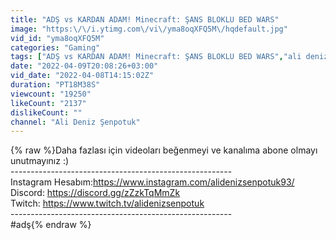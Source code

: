 ```yaml
---
title: "ADŞ vs KARDAN ADAM! Minecraft: ŞANS BLOKLU BED WARS"
image: "https:\/\/i.ytimg.com\/vi\/yma8oqXFQ5M\/hqdefault.jpg"
vid_id: "yma8oqXFQ5M"
categories: "Gaming"
tags: ["ADŞ vs KARDAN ADAM! Minecraft: ŞANS BLOKLU BED WARS","ali deniz şenpotuk","minecraft bed wars"]
date: "2022-04-09T20:08:26+03:00"
vid_date: "2022-04-08T14:15:02Z"
duration: "PT18M38S"
viewcount: "19250"
likeCount: "2137"
dislikeCount: ""
channel: "Ali Deniz Şenpotuk"
---
```

{% raw %}Daha fazlası için videoları beğenmeyi ve kanalıma abone olmayı unutmayınız :) <br />-------------------------------------------------------<br />Instagram Hesabım:<a rel="nofollow" target="blank" href="https://www.instagram.com/alidenizsenpotuk93/">https://www.instagram.com/alidenizsenpotuk93/</a><br />Discord: <a rel="nofollow" target="blank" href="https://discord.gg/zZzkTqMmZk">https://discord.gg/zZzkTqMmZk</a><br />Twitch: <a rel="nofollow" target="blank" href="https://www.twitch.tv/alidenizsenpotuk">https://www.twitch.tv/alidenizsenpotuk</a><br />-------------------------------------------------------<br /> #adş{% endraw %}
